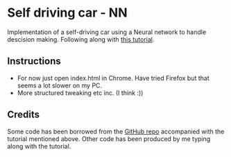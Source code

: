 # Self driving car - NN
Implementation of a self-driving car using a Neural network to handle descision making. Following along with [this tutorial](https://www.youtube.com/watch?v=Rs_rAxEsAvI). 

## Instructions
- For now just open index.html in Chrome. Have tried Firefox but that seems a lot slower on my PC.
- More structured tweaking etc inc. (I think :))

## Credits
Some code has been borrowed from the [GitHub repo](https://github.com/gniziemazity/Self-driving-car/) accompanied with the tutorial mentioned above. Other code has been produced by me typing along with the tutorial.